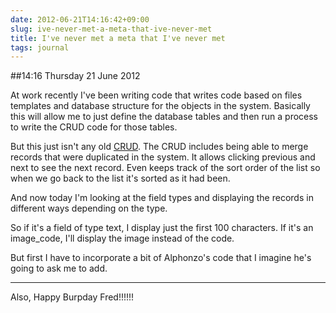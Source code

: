 ```yaml
---
date: 2012-06-21T14:16:42+09:00
slug: ive-never-met-a-meta-that-ive-never-met
title: I've never met a meta that I've never met
tags: journal
---
```


##14:16 Thursday 21 June 2012

At work recently I've been writing code that writes code based on files templates and database structure for the objects in the system.  Basically this will allow me to just define the database tables and then run a process to write the CRUD code for those tables.

 

But this just isn't any old [CRUD](http://en.wikipedia.org/wiki/Create,_read,_update_and_delete).  The CRUD includes being able to merge records that were duplicated in the system.  It allows clicking previous and next to see the next record.  Even keeps track of the sort order of the list so when we go back to the list it's sorted as it had been.

 

And now today I'm looking at the field types and displaying the records in different ways depending on the type.

 

So if it's a field of type text, I display just the first 100 characters.  If it's an image_code, I'll display the image instead of the code.

 

But first I have to incorporate a bit of Alphonzo's code that I imagine he's going to ask me to add.

 

- - - -

 

Also, Happy Burpday Fred!!!!!!
